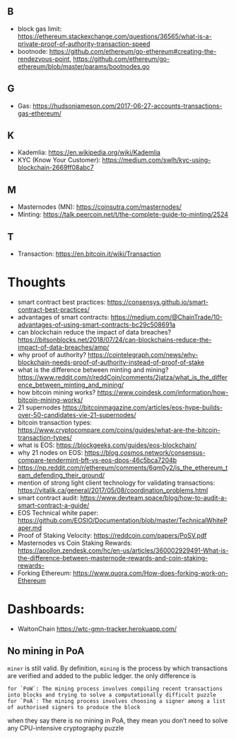 ## B
- block gas limit: https://ethereum.stackexchange.com/questions/36565/what-is-a-private-proof-of-authority-transaction-speed
- bootnode: https://github.com/ethereum/go-ethereum#creating-the-rendezvous-point, https://github.com/ethereum/go-ethereum/blob/master/params/bootnodes.go
## G
- Gas: https://hudsonjameson.com/2017-06-27-accounts-transactions-gas-ethereum/

## K
- Kademlia: https://en.wikipedia.org/wiki/Kademlia
- KYC (Know Your Customer): https://medium.com/swlh/kyc-using-blockchain-2669ff08abc7

## M 
- Masternodes (MN): https://coinsutra.com/masternodes/
- Minting: https://talk.peercoin.net/t/the-complete-guide-to-minting/2524

## T
- Transaction: https://en.bitcoin.it/wiki/Transaction

# Thoughts
- smart contract best practices: https://consensys.github.io/smart-contract-best-practices/
- advantages of smart contracts: https://medium.com/@ChainTrade/10-advantages-of-using-smart-contracts-bc29c508691a
- can blockchain reduce the impact of data breaches? https://bitsonblocks.net/2018/07/24/can-blockchains-reduce-the-impact-of-data-breaches/amp/
- why proof of authority? https://cointelegraph.com/news/why-blockchain-needs-proof-of-authority-instead-of-proof-of-stake
- what is the difference between minting and mining? https://www.reddit.com/r/reddCoin/comments/2jatza/what_is_the_difference_between_minting_and_mining/
- how bitcoin mining works? https://www.coindesk.com/information/how-bitcoin-mining-works/
- 21 supernodes https://bitcoinmagazine.com/articles/eos-hype-builds-over-50-candidates-vie-21-supernodes/
- bitcoin transaction types: https://www.cryptocompare.com/coins/guides/what-are-the-bitcoin-transaction-types/
- what is EOS: https://blockgeeks.com/guides/eos-blockchain/
- why 21 nodes on EOS: https://blog.cosmos.network/consensus-compare-tendermint-bft-vs-eos-dpos-46c5bca7204b
- https://np.reddit.com/r/ethereum/comments/6qm0y2/is_the_ethereum_team_defending_their_ground/
- mention of strong light client technology for validating transactions: https://vitalik.ca/general/2017/05/08/coordination_problems.html
- smart contract audit: https://www.devteam.space/blog/how-to-audit-a-smart-contract-a-guide/
- EOS Technical white paper: https://github.com/EOSIO/Documentation/blob/master/TechnicalWhitePaper.md
- Proof of Staking Velocity: https://reddcoin.com/papers/PoSV.pdf
- Masternodes vs Coin Staking Rewards: https://apollon.zendesk.com/hc/en-us/articles/360002929491-What-is-the-difference-between-masternode-rewards-and-coin-staking-rewards-
- Forking Ethereum: https://www.quora.com/How-does-forking-work-on-Ethereum


# Dashboards:
- WaltonChain https://wtc-gmn-tracker.herokuapp.com/

## No mining in PoA

`miner` is still valid. By definition, `mining` is the process by which transactions are verified and added to the public ledger. the only difference is

```
for `PoW`: The mining process involves compiling recent transactions into blocks and trying to solve a computationally difficult puzzle
for `PoA`: The mining process involves choosing a signer among a list of authorised signers to produce the block
```

when they say there is no mining in PoA, they mean you don’t need to solve any CPU-intensive cryptography puzzle
